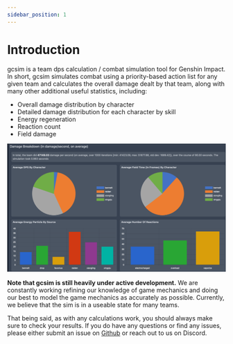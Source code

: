 ```yaml
---
sidebar_position: 1
---
```


# Introduction

gcsim is a team dps calculation / combat simulation tool for Genshin Impact. In short, gcsim simulates combat using a priority-based action list for any given team and calculates the overall damage dealt by that team, along with many other additional useful statistics, including:

- Overall damage distribution by character
- Detailed damage distribution for each character by skill
- Energy regeneration
- Reaction count
- Field damage

![sample-output](2022-01-02-20-28-10.png)

**Note that gcsim is still heavily under active development.** We are constantly working refining our knowledge of game mechanics and doing our best to model the game mechanics as accurately as possible. Currently, we believe that the sim is in a useable state for many teams.

That being said, as with any calculations work, you should always make sure to check your results. If you do have any questions or find any issues, please either submit an issue on [Github](https://github.com/genshinsim/gsim) or reach out to us on Discord.
